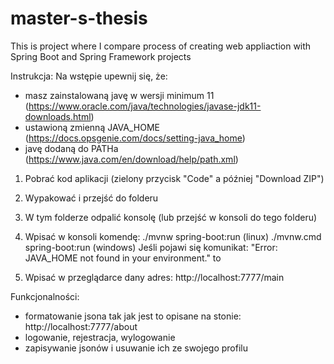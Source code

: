 # master-s-thesis
This is project where I compare process of creating web appliaction with Spring Boot and Spring Framework projects

Instrukcja:
Na wstępie upewnij się, że:
- masz zainstalowaną javę w wersji minimum 11 (https://www.oracle.com/java/technologies/javase-jdk11-downloads.html)
- ustawioną zmienną JAVA_HOME (https://docs.opsgenie.com/docs/setting-java_home)
- javę dodaną do PATHa (https://www.java.com/en/download/help/path.xml)

1. Pobrać kod aplikacji (zielony przycisk "Code" a później "Download ZIP")
2. Wypakować i przejść do folderu
3. W tym folderze odpalić konsolę (lub przejść w konsoli do tego folderu)
4. Wpisać w konsoli komendę: 
    ./mvnw spring-boot:run (linux)
    ./mvnw.cmd spring-boot:run (windows)
Jeśli pojawi się komunikat: "Error: JAVA_HOME not found in your environment." to 
    
5. Wpisać w przeglądarce dany adres: http://localhost:7777/main

Funkcjonalności:
- formatowanie jsona tak jak jest to opisane na stonie: http://localhost:7777/about
- logowanie, rejestracja, wylogowanie
- zapisywanie jsonów i usuwanie ich ze swojego profilu

